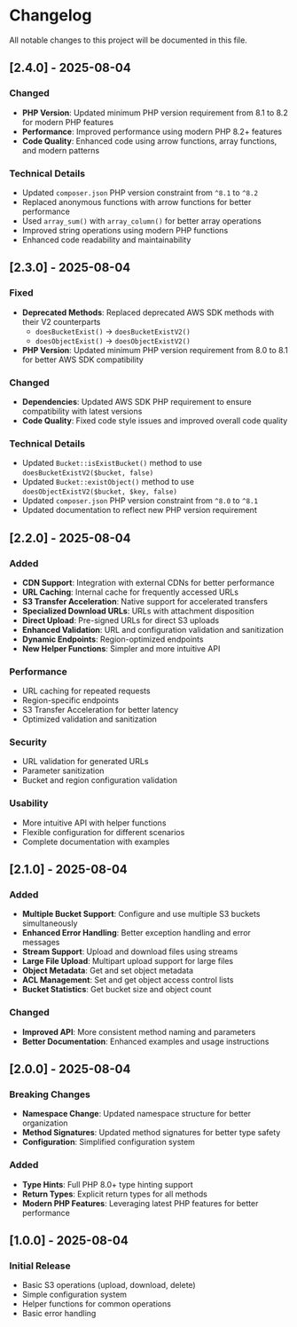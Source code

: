 # Changelog

All notable changes to this project will be documented in this file.

## [2.4.0] - 2025-08-04

### Changed
- **PHP Version**: Updated minimum PHP version requirement from 8.1 to 8.2 for modern PHP features
- **Performance**: Improved performance using modern PHP 8.2+ features
- **Code Quality**: Enhanced code using arrow functions, array functions, and modern patterns

### Technical Details
- Updated `composer.json` PHP version constraint from `^8.1` to `^8.2`
- Replaced anonymous functions with arrow functions for better performance
- Used `array_sum()` with `array_column()` for better array operations
- Improved string operations using modern PHP functions
- Enhanced code readability and maintainability

## [2.3.0] - 2025-08-04

### Fixed
- **Deprecated Methods**: Replaced deprecated AWS SDK methods with their V2 counterparts
  - `doesBucketExist()` → `doesBucketExistV2()`
  - `doesObjectExist()` → `doesObjectExistV2()`
- **PHP Version**: Updated minimum PHP version requirement from 8.0 to 8.1 for better AWS SDK compatibility

### Changed
- **Dependencies**: Updated AWS SDK PHP requirement to ensure compatibility with latest versions
- **Code Quality**: Fixed code style issues and improved overall code quality

### Technical Details
- Updated `Bucket::isExistBucket()` method to use `doesBucketExistV2($bucket, false)`
- Updated `Bucket::existObject()` method to use `doesObjectExistV2($bucket, $key, false)`
- Updated `composer.json` PHP version constraint from `^8.0` to `^8.1`
- Updated documentation to reflect new PHP version requirement

## [2.2.0] - 2025-08-04

### Added
- **CDN Support**: Integration with external CDNs for better performance
- **URL Caching**: Internal cache for frequently accessed URLs
- **S3 Transfer Acceleration**: Native support for accelerated transfers
- **Specialized Download URLs**: URLs with attachment disposition
- **Direct Upload**: Pre-signed URLs for direct S3 uploads
- **Enhanced Validation**: URL and configuration validation and sanitization
- **Dynamic Endpoints**: Region-optimized endpoints
- **New Helper Functions**: Simpler and more intuitive API

### Performance
- URL caching for repeated requests
- Region-specific endpoints
- S3 Transfer Acceleration for better latency
- Optimized validation and sanitization

### Security
- URL validation for generated URLs
- Parameter sanitization
- Bucket and region configuration validation

### Usability
- More intuitive API with helper functions
- Flexible configuration for different scenarios
- Complete documentation with examples

## [2.1.0] - 2025-08-04

### Added
- **Multiple Bucket Support**: Configure and use multiple S3 buckets simultaneously
- **Enhanced Error Handling**: Better exception handling and error messages
- **Stream Support**: Upload and download files using streams
- **Large File Upload**: Multipart upload support for large files
- **Object Metadata**: Get and set object metadata
- **ACL Management**: Set and get object access control lists
- **Bucket Statistics**: Get bucket size and object count

### Changed
- **Improved API**: More consistent method naming and parameters
- **Better Documentation**: Enhanced examples and usage instructions

## [2.0.0] - 2025-08-04

### Breaking Changes
- **Namespace Change**: Updated namespace structure for better organization
- **Method Signatures**: Updated method signatures for better type safety
- **Configuration**: Simplified configuration system

### Added
- **Type Hints**: Full PHP 8.0+ type hinting support
- **Return Types**: Explicit return types for all methods
- **Modern PHP Features**: Leveraging latest PHP features for better performance

## [1.0.0] - 2025-08-04

### Initial Release
- Basic S3 operations (upload, download, delete)
- Simple configuration system
- Helper functions for common operations
- Basic error handling 